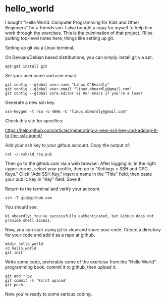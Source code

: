 # hello_world

I bought "Hello World: Computer Programming for Kids and Other Beginners" for a friends son.  I also bought a copy for myself to help him work through the exercises.  This is the culmination of that project. I'll be putting top-level notes here; things like setting up git. 

Setting up git via a Linux terminal.  

On Devuan/Debian based distributions, you can simply install git via apt. 

	apt-get install git

Set your user.name and user.email.

	git config --global user.name "Linux O'Beardly"
	git config --global user.email "linux.obeardly@gmail.com"
	git config --global core.editor vi #or emacs if you're a loser

Generate a new ssh key. 

	ssh-keygen -t rsa -b 4096 -C "linux.obeardly@gmail.com"

Check this site for specifics:

https://help.github.com/articles/generating-a-new-ssh-key-and-adding-it-to-the-ssh-agent/

Add your ssh key to your github account. Copy the output of: 

	cat ~/.ssh/id_rsa.pub

Then go to the github.com via a web browser. After logging in, in the right upper corner, select your profile, then go to "Settings > SSH and GPG Keys." Click "Add SSH Key," insert a name in the "Title" field, then paste your public key in "Key" field.  Save it.  

Return to the terminal and verify your account. 

	ssh -T git@github.com

You should see: 

	Hi obeardly! You've successfully authenticated, but GitHub does not 
	provide shell access.` 

Now, you can start using git to view and share your code. Create a directory for your code and add it as a repo at github.  

	mkdir hello_world
	cd hello_world
	git init

Write some code, preferably some of the exericise from the "Hello World" programming book, commit it to github, then upload it. 

	git add *.py
	git commit -m 'First upload'
	git push
	
Now you're ready to some serious coding. 

